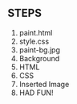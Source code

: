 ## STEPS

1. paint.html
2. style.css
3. paint-bg.jpg
4. Background
5. HTML
6. CSS
7. Inserted Image
8. HAD FUN!